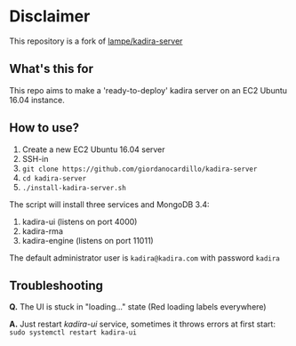 # Disclaimer
This repository is a fork of [lampe/kadira-server](https://github.com/lampe/kadira-server)


## What's this for
This repo aims to make a 'ready-to-deploy' kadira server on an EC2 Ubuntu 16.04 instance.

## How to use?
1. Create a new EC2 Ubuntu 16.04 server
2. SSH-in
3. `git clone https://github.com/giordanocardillo/kadira-server`
4. `cd kadira-server`
5. `./install-kadira-server.sh`

The script will install three services and MongoDB 3.4:
1. kadira-ui (listens on port 4000)
2. kadira-rma
3. kadira-engine (listens on port 11011)

The default administrator user is `kadira@kadira.com` with password `kadira`


## Troubleshooting

**Q.** The UI is stuck in "loading..." state (Red loading labels everywhere)

**A.** Just restart *kadira-ui* service, sometimes it throws errors at first start: `sudo systemctl restart kadira-ui`

